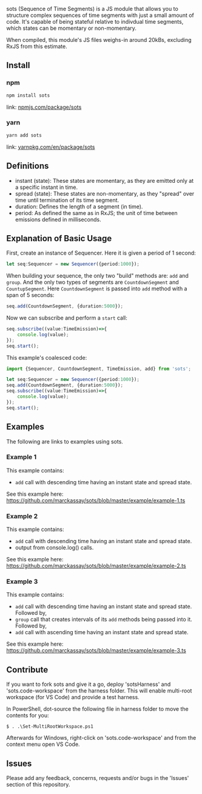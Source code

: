 sots (Sequence of Time Segments) is a JS module that allows you to structure complex sequences of time segments with just a small amount of code.  It's capable of being stateful relative to indivdual time segments, which states can be momentary or non-momentary. 

When compiled, this module's JS files weighs-in around 20kBs, excluding RxJS from this estimate.

## Install
### npm
```bash
npm install sots
```
link: [npmjs.com/package/sots](https://www.npmjs.com/package/sots)

### yarn
```bash
yarn add sots
```
link: [yarnpkg.com/en/package/sots](https://yarnpkg.com/en/package/sots)

## Definitions
* instant (state): These states are momentary, as they are emitted only at a specific instant in time.
* spread (state): These states are non-momentary, as they "spread" over time until termination of its time segment.
* duration: Defines the length of a segment (in time).
* period: As defined the same as in RxJS; the unit of time between emissions defined in milliseconds.

## Explanation of Basic Usage
First, create an instance of Sequencer.  Here it is given a period of 1 second:
```typescript
let seq:Sequencer = new Sequencer({period:1000});
```

When building your sequence, the only two "build" methods are: `add` and `group`.  And the only two types of segments are `CountdownSegment` and `CountupSegment`.  Here `CountdownSegment` is passed into `add` method with a span of 5 seconds:
```typescript
seq.add(CountdownSegment, {duration:5000});
```

Now we can subscribe and perform a `start` call:
```typescript
seq.subscribe((value:TimeEmission)=>{
    console.log(value);
});
seq.start();
```

This example's coalesced code:
```typescript
import {Sequencer, CountdownSegment, TimeEmission, add} from 'sots';

let seq:Sequencer = new Sequencer({period:1000});
seq.add(CountdownSegment, {duration:5000});
seq.subscribe((value:TimeEmission)=>{
    console.log(value);
});
seq.start();
```

## Examples
The following are links to examples using sots.

### Example 1
This example contains: 
* `add` call with descending time having an instant state and spread state.

See this example here: https://github.com/marckassay/sots/blob/master/example/example-1.ts

### Example 2
This example contains: 
* `add` call with descending time having an instant state and spread state.
* output from console.log() calls.

See this example here: https://github.com/marckassay/sots/blob/master/example/example-2.ts

### Example 3
This example contains: 
* `add` call with descending time having an instant state and spread state.  Followed by,
* `group` call that creates intervals of its `add` methods being passed into it.  Followed by,
* `add` call with ascending time having an instant state and spread state.

See this example here: https://github.com/marckassay/sots/blob/master/example/example-3.ts

## Contribute
If you want to fork sots and give it a go, deploy 'sotsHarness' and 'sots.code-workspace' from the harness folder.
This will enable multi-root workspace (for VS Code) and provide a test harness. 

In PowerShell, dot-source the following file in harness folder to move the contents for you:
```
$ . .\Set-MultiRootWorkspace.ps1
```
Afterwards for Windows, right-click on 'sots.code-workspace' and from the context menu open VS Code.

## Issues
 Please add any feedback, concerns, requests and/or bugs in the 'Issues' section of this repository.